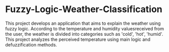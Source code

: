# Fuzzy-Logic-Weather-Classification
This project develops an application that aims to explain the weather using fuzzy logic. According to the temperature and humidity values ​​received from the user, the weather is divided into categories such as 'cold', 'hot', 'humid'. This project analyzes the perceived temperature using main logic and defuzzification methods.
